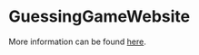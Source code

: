 # GuessingGameWebsite

More information can be found [here](https://mssh.dev/projects/writeups/guesser.pdf).
